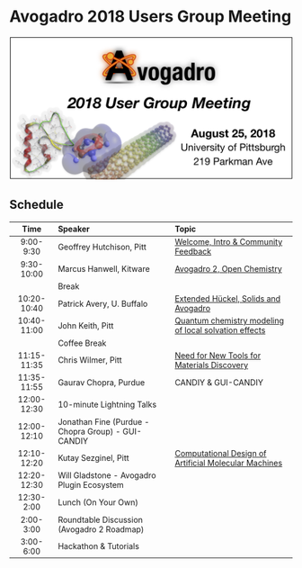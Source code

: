 # Avogadro 2018 Users Group Meeting

![](AvogadroUGM.png)

## Schedule

|Time|	Speaker|	Topic|
|:-------:|:-------|:-------|
|9:00-9:30|Geoffrey Hutchison, Pitt|	[Welcome, Intro & Community Feedback](https://github.com/OpenChemistry/avogadro-ugm2018/blob/master/talks/Hutchison-Overview.pdf)|
|9:30-10:00|	Marcus Hanwell, Kitware|	[Avogadro 2, Open Chemistry](https://github.com/OpenChemistry/avogadro-ugm2018/blob/master/talks/Avogadro2-OpenChemistry.pdf) |
||Break		
|10:20-10:40|	Patrick Avery, U. Buffalo|	[Extended Hückel, Solids and Avogadro](https://github.com/OpenChemistry/avogadro-ugm2018/blob/master/talks/avogadroWithYaehmop.pdf)|
|10:40-11:00|	John Keith, Pitt|	[Quantum chemistry modeling of local solvation effects](https://github.com/OpenChemistry/avogadro-ugm2018/blob/master/talks/Keith-SolvationEchem.pdf)|
||Coffee Break		
|11:15-11:35|	Chris Wilmer, Pitt|	[Need for New Tools for Materials Discovery](https://github.com/OpenChemistry/avogadro-ugm2018/blob/master/talks/Wilmer-MaterialsCAD.pdf) |
|11:35-11:55|	Gaurav Chopra, Purdue|	CANDIY & GUI-CANDIY|
|12:00-12:30|	10-minute Lightning Talks
|12:00-12:10| Jonathan Fine (Purdue - Chopra Group) - GUI-CANDIY  |
|12:10-12:20| Kutay Sezginel, Pitt | [Computational Design of Artificial Molecular Machines](https://kbsezginel.github.io/presentations/avogadro-meeting-2018) |
|12:20-12:30| Will Gladstone - Avogadro Plugin Ecosystem  |
|12:30-2:00|	Lunch (On Your Own)	|
|2:00-3:00|	Roundtable Discussion (Avogadro 2 Roadmap)	|
|3:00-6:00|	Hackathon & Tutorials	|
